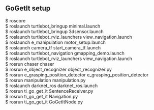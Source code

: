 ## GoGetIt setup
$ roscore  
$ roslaunch turtlebot_bringup minimal.launch  
$ roslaunch turtlebot_bringup 3dsensor.launch  
$ roslaunch turtlebot_rviz_launchers view_navigation.launch  
$ roslaunch e_manipulation motor_setup.launch  
$ roslaunch camera_tf start_camera_tf.launch  
$ roslaunch turtlebot_navigation gmapping_demo.launch  
$ roslaunch turtlebot_rviz_launchers view_navigation.launch  
$ rosrun chaser chaser  
$ rosrun e_object_recognizer object_recognizer.py  
$ rosrun e_grasping_position_detector e_grasping_position_detector  
$ rosrun manipulation manipulation.py  
$ roslaunch darknet_ros darknet_ros.launch  
$ rosrun ti_go_get_it SentenceReceiver.py  
$ rosrun ti_go_get_it Navigation.py  
$ rosrun ti_go_get_it GoGetItNode.py  
